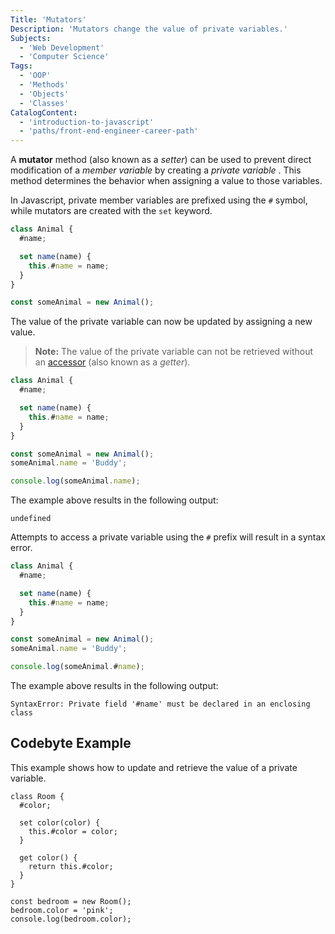 ```yaml
---
Title: 'Mutators'
Description: 'Mutators change the value of private variables.'
Subjects:
  - 'Web Development'
  - 'Computer Science'
Tags:
  - 'OOP'
  - 'Methods'
  - 'Objects'
  - 'Classes'
CatalogContent:
  - 'introduction-to-javascript'
  - 'paths/front-end-engineer-career-path'
---
```


A **mutator** method (also known as a _setter_) can be used to prevent direct modification of a _member variable_ by creating a _private variable_ . This method determines the behavior when assigning a value to those variables.

In Javascript, private member variables are prefixed using the `#` symbol, while mutators are created with the `set` keyword.

```js
class Animal {
  #name;

  set name(name) {
    this.#name = name;
  }
}

const someAnimal = new Animal();
```

The value of the private variable can now be updated by assigning a new value.

> **Note:** The value of the private variable can not be retrieved without an [accessor](https://www.codecademy.com/resources/docs/javascript/accessors) (also known as a _getter_).

```js
class Animal {
  #name;

  set name(name) {
    this.#name = name;
  }
}

const someAnimal = new Animal();
someAnimal.name = 'Buddy';

console.log(someAnimal.name);
```

The example above results in the following output:

```shell
undefined
```

Attempts to access a private variable using the `#` prefix will result in a syntax error.

```js
class Animal {
  #name;

  set name(name) {
    this.#name = name;
  }
}

const someAnimal = new Animal();
someAnimal.name = 'Buddy';

console.log(someAnimal.#name);
```

The example above results in the following output:

```shell
SyntaxError: Private field '#name' must be declared in an enclosing class
```

## Codebyte Example

This example shows how to update and retrieve the value of a private variable.

```codebyte/js
class Room {
  #color;

  set color(color) {
    this.#color = color;
  }

  get color() {
    return this.#color;
  }
}

const bedroom = new Room();
bedroom.color = 'pink';
console.log(bedroom.color);
```
